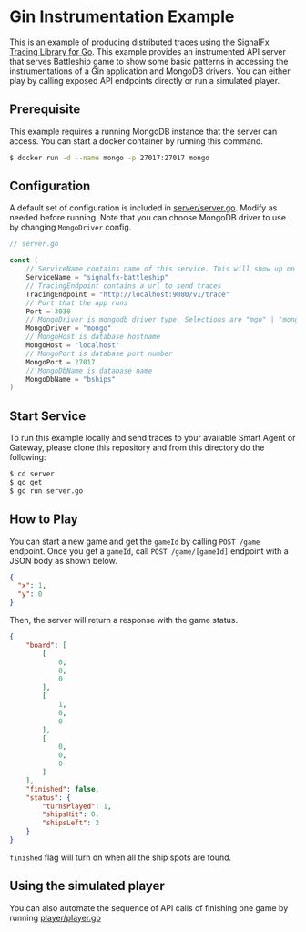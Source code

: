 # Gin Instrumentation Example
This is an example of producing distributed traces using the [SignalFx Tracing Library for Go](https://github.com/signalfx/signalfx-go-tracing). This example provides an instrumented API server that serves Battleship game to show some basic patterns in accessing the instrumentations of a Gin application and MongoDB drivers. You can either play by calling exposed API endpoints directly or run a simulated player.

## Prerequisite
This example requires a running MongoDB instance that the server can access. You can start a docker container by running this command.
```sh
$ docker run -d --name mongo -p 27017:27017 mongo

```
## Configuration
A default set of configuration is included in [server/server.go](./server/server.go). Modify as needed before running. Note that you can choose MongoDB driver to use by changing `MongoDriver` config.
```go
// server.go

const (
	// ServiceName contains name of this service. This will show up on traces
	ServiceName = "signalfx-battleship"
	// TracingEndpoint contains a url to send traces
	TracingEndpoint = "http://localhost:9080/v1/trace"
	// Port that the app runs
	Port = 3030
	// MongoDriver is mongodb driver type. Selections are "mgo" | "mongo"
	MongoDriver = "mongo"
	// MongoHost is database hostname
	MongoHost = "localhost"
	// MongoPort is database port number
	MongoPort = 27017
	// MongoDbName is database name
	MongoDbName = "bships"
)

```

## Start Service
To run this example locally and send traces to your available Smart Agent or Gateway, please clone this repository and from this directory do the following:
```sh
$ cd server
$ go get
$ go run server.go

```


## How to Play
You can start a new game and get the `gameId` by calling `POST /game` endpoint.
Once you get a `gameId`, call `POST /game/[gameId]` endpoint with a JSON body as shown below.
```json
{
  "x": 1,
  "y": 0
}
```
Then, the server will return a response with the game status.
```json
{
    "board": [
        [
            0,
            0,
            0
        ],
        [
            1,
            0,
            0
        ],
        [
            0,
            0,
            0
        ]
    ],
    "finished": false,
    "status": {
        "turnsPlayed": 1,
        "shipsHit": 0,
        "shipsLeft": 2
    }
}
```
`finished` flag will turn on when all the ship spots are found.

## Using the simulated player
You can also automate the sequence of API calls of finishing one game by running [player/player.go](./player/player.go)